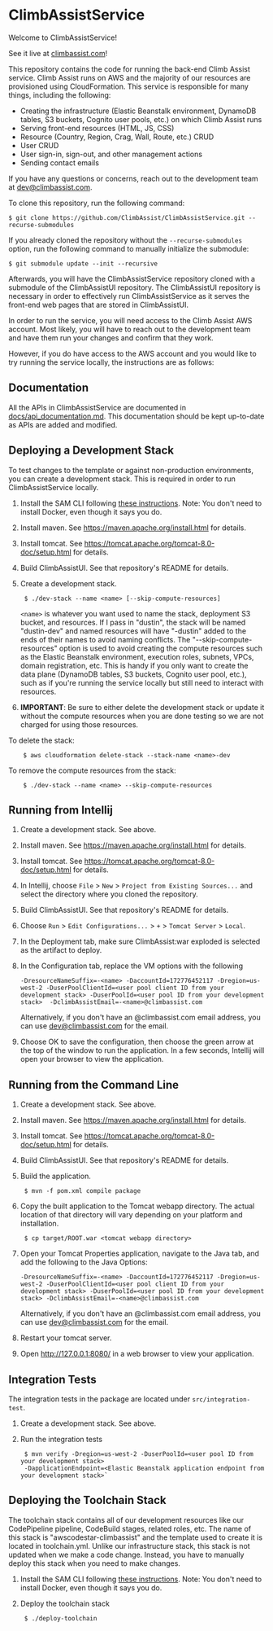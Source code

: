 ClimbAssistService
============

Welcome to ClimbAssistService!

See it live at [climbassist.com](https://climbassist.com)!

This repository contains the code for running the back-end Climb Assist service. Climb Assist runs on AWS and the
majority of our resources are provisioned using CloudFormation. This service is responsible for many things, including 
the following:
* Creating the infrastructure (Elastic Beanstalk environment, DynamoDB tables, S3 buckets, Cognito user pools, etc.) on
which Climb Assist runs
* Serving front-end resources (HTML, JS, CSS)
* Resource (Country, Region, Crag, Wall, Route, etc.) CRUD
* User CRUD
* User sign-in, sign-out, and other management actions
* Sending contact emails

If you have any questions or concerns, reach out to the development team at 
[dev@climbassist.com](mailto:dev@climbassist.com).

To clone this repository, run the following command:

    $ git clone https://github.com/ClimbAssist/ClimbAssistService.git --recurse-submodules
    
If you already cloned the repository without the `--recurse-submodules` option, run the following command to manually
initialize the submodule:

    $ git submodule update --init --recursive
    
Afterwards, you will have the ClimbAssistService repository cloned with a submodule of the ClimbAssistUI repository. The
ClimbAssistUI repository is necessary in order to effectively run ClimbAssistService as it serves the front-end
web pages that are stored in ClimbAssistUI.

In order to run the service, you will need access to the Climb Assist AWS account. Most likely, you will have to reach
out to the development team and have them run your changes and confirm that they work.

However, if you do have access to the AWS account and you would like to try running the service locally, the
instructions are as follows:

Documentation
-------------

All the APIs in ClimbAssistService are documented in [docs/api_documentation.md](docs/api_documentation.md). This
documentation should be kept up-to-date as APIs are added and modified.

Deploying a Development Stack
-----------------------------

To test changes to the template or against non-production environments, you can create a development stack. This is
required in order to run ClimbAssistService locally.

1. Install the SAM CLI following [these
instructions](https://docs.aws.amazon.com/serverless-application-model/latest/developerguide/serverless-sam-cli-install.html).
Note: You don't need to install Docker, even though it says you do.

1. Install maven. See https://maven.apache.org/install.html for details.

1. Install tomcat. See https://tomcat.apache.org/tomcat-8.0-doc/setup.html for
   details.
   
1. Build ClimbAssistUI. See that repository's README for details.

1. Create a development stack.

        $ ./dev-stack --name <name> [--skip-compute-resources]
         
    `<name>` is whatever you want used to name the stack, deployment S3 bucket, and resources. If I pass in "dustin", 
    the stack will be named "dustin-dev" and named resources will have "-dustin" added to the ends of their names to
    avoid naming conflicts. The "--skip-compute-resources" option is used to avoid creating the compute resources such
    as the Elastic Beanstalk environment, execution roles, subnets, VPCs, domain registration, etc. This is handy if you
    only want to create the data plane (DynamoDB tables, S3 buckets, Cognito user pool, etc.), such as if you're running
    the service locally but still need to interact with resources.

1. **IMPORTANT**: Be sure to either delete the development stack or update it without the compute resources when you
are done testing so we are not charged for using those resources.

To delete the stack:

        $ aws cloudformation delete-stack --stack-name <name>-dev
        
To remove the compute resources from the stack:
                
        $ ./dev-stack --name <name> --skip-compute-resources

Running from Intellij
---------------------

1. Create a development stack. See above.

1. Install maven. See https://maven.apache.org/install.html for details.

1. Install tomcat. See https://tomcat.apache.org/tomcat-8.0-doc/setup.html for
   details.
   
1. In Intellij, choose `File` > `New` > `Project from Existing Sources...` and 
select the directory where you cloned the repository.

1. Build ClimbAssistUI. See that repository's README for details.

1. Choose `Run` > `Edit Configurations...` > `+` > `Tomcat Server` > `Local`.

1. In the Deployment tab, make sure ClimbAssist:war exploded is selected as 
the artifact to deploy.

1. In the Configuration tab, replace the VM options with the following

    `-DresourceNameSuffix=-<name> -DaccountId=172776452117 -Dregion=us-west-2 -DuserPoolClientId=<user pool client ID
     from your development stack> -DuserPoolId=<user pool ID from your development stack> 
     -DclimbAssistEmail=-<name>@climbassist.com`
     
     Alternatively, if you don't have an @climbassist.com email address, you can use dev@climbassist.com for the email.

1. Choose OK to save the configuration, then choose the green arrow at the 
top of the window to run the application. In a few seconds, Intellij will 
open your browser to view the application.

Running from the Command Line
-----------------------------

1. Create a development stack. See above.

1. Install maven. See https://maven.apache.org/install.html for details.

1. Install tomcat. See https://tomcat.apache.org/tomcat-8.0-doc/setup.html for
   details.
   
1. Build ClimbAssistUI. See that repository's README for details.

1. Build the application.

        $ mvn -f pom.xml compile package

1. Copy the built application to the Tomcat webapp directory.  The actual
   location of that directory will vary depending on your platform and
   installation.

        $ cp target/ROOT.war <tomcat webapp directory>
        
1. Open your Tomcat Properties application, navigate to the Java tab, and add the following to the Java Options:

    `-DresourceNameSuffix=-<name> -DaccountId=172776452117 -Dregion=us-west-2 -DuserPoolClientId=<user pool client ID
     from your development stack> -DuserPoolId=<user pool ID from your development stack>
     -DclimbAssistEmail=-<name>@climbassist.com`
     
     Alternatively, if you don't have an @climbassist.com email address, you can use dev@climbassist.com for the email.

1. Restart your tomcat server.

1. Open http://127.0.0.1:8080/ in a web browser to view your application.

Integration Tests
-------------------------

The integration tests in the package are located under `src/integration-test`.

1. Create a development stack. See above.

2. Run the integration tests 

        $ mvn verify -Dregion=us-west-2 -DuserPoolId=<user pool ID from your development stack> 
        -DapplicationEndpoint=<Elastic Beanstalk application endpoint from your development stack>`


Deploying the Toolchain Stack
-----------------------------

The toolchain stack contains all of our development resources like our CodePipeline pipeline, CodeBuild stages, related
roles, etc. The name of this stack is "awscodestar-climbassist" and the template used to create it is located in
toolchain.yml. Unlike our infrastructure stack, this stack is not updated when we make a code change. Instead, you
have to manually deploy this stack when you need to make changes.

1. Install the SAM CLI following [these
instructions](https://docs.aws.amazon.com/serverless-application-model/latest/developerguide/serverless-sam-cli-install.html).
Note: You don't need to install Docker, even though it says you do.

2. Deploy the toolchain stack

        $ ./deploy-toolchain
